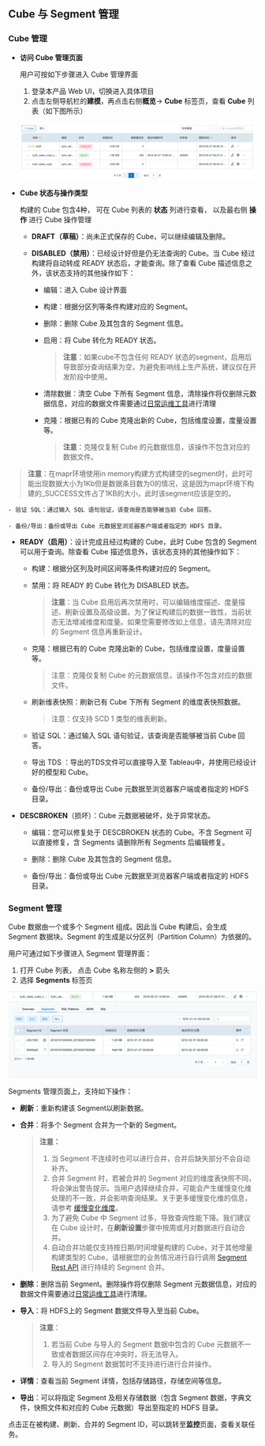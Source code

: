 ## Cube 与 Segment 管理

### Cube 管理

- **访问 Cube 管理页面**

  用户可按如下步骤进入 Cube 管理界面

  1. 登录本产品 Web UI，切换进入具体项目
  2. 点击左侧导航栏的**建模**，再点击右侧**概览**-> **Cube** 标签页，查看 **Cube** 列表（如下图所示）

  ![Cube 管理页面](images/cube_segment_manage/draft_action.png)

- **Cube 状态与操作类型**

  构建的 Cube 包含4种， 可在 Cube 列表的 **状态** 列进行查看， 以及最右侧 **操作** 进行 Cube 操作管理

  - **DRAFT（草稿）**：尚未正式保存的 Cube，可以继续编辑及删除。
  
  - **DISABLED（禁用）**：已经设计好但是仍无法查询的 Cube。当 Cube 经过构建将自动转成 READY 状态后，才能查询。除了查看 Cube 描述信息之外，该状态支持的其他操作如下：
  
    - 编辑：进入 Cube 设计界面
  
    - 构建：根据分区列等条件构建对应的 Segment。
  
    - 删除：删除 Cube 及其包含的 Segment 信息。
  
    - 启用：将 Cube 转化为 READY 状态。
    
      > **注意**：如果cube不包含任何 READY 状态的segment，启用后导致部分查询结果为空，为避免影响线上生产系统，建议仅在开发阶段中使用。
  
    - 清除数据：清空 Cube 下所有 Segment 信息，清除操作将仅删除元数据信息，对应的数据文件需要通过[日常运维工具](../operation/routine_ops/routine_tool.cn.md)进行清理
  
    - 克隆：根据已有的 Cube 克隆出新的 Cube，包括维度设置，度量设置等。
  
      > **注意**：克隆仅复制 Cube 的元数据信息，该操作不包含对应的数据文件。

> **注意**：在mapr环境使用in memory构建方式构建空的segment时，此时可能出现数据大小为1Kb但是数据条目数为0的情况，这是因为mapr环境下构建的_SUCCESS文件占了1KB的大小，此时该segment应该是空的。
  
    - 验证 SQL：通过输入 SQL 语句验证，该查询是否能够被当前 Cube 回答。
  
    - 备份/导出：备份或导出 Cube 元数据至浏览器客户端或者指定的 HDFS 目录。
  
  - **READY（启用）**：设计完成且经过构建的 Cube，此时 Cube 包含的 Segment 可以用于查询。除查看 Cube 描述信息外，该状态支持的其他操作如下：
  
    - 构建：根据分区列及时间区间等条件构建对应的 Segment。
  
    - 禁用：将 READY 的 Cube 转化为 DISABLED 状态。
  
      > **注意**：当 Cube 启用后再次禁用时，可以编辑维度描述、度量描述、刷新设置及高级设置。为了保证构建后的数据一致性，当前状态无法增减维度和度量。如果您需要修改如上信息，请先清除对应的 Segment 信息再重新设计。
  
    - 克隆：根据已有的 Cube 克隆出新的 Cube，包括维度设置，度量设置等。
  
      > 注意：克隆仅复制 Cube 的元数据信息，该操作不包含对应的数据文件。
      
    - 刷新维表快照：刷新已有 Cube 下所有 Segment 的维度表快照数据。

      > 注意：仅支持 SCD 1 类型的维表刷新。
  
    - 验证 SQL：通过输入 SQL 语句验证，该查询是否能够被当前 Cube 回答。
  
    - 导出 TDS ：导出的TDS文件可以直接导入至 Tableau中，并使用已经设计好的模型和 Cube。
    
    - 备份/导出：备份或导出 Cube 元数据至浏览器客户端或者指定的 HDFS 目录。
    
  - **DESCBROKEN**（损坏）：Cube 元数据被破坏，处于异常状态。
  
    - 编辑：您可以修复处于 DESCBROKEN 状态的 Cube。不含 Segment 可以直接修复，含 Segments 请删除所有 Segments 后编辑修复。
    
    - 删除：删除 Cube 及其包含的 Segment 信息。
    
    - 备份/导出：备份或导出 Cube 元数据至浏览器客户端或者指定的 HDFS 目录。
  

### Segment 管理

Cube 数据由一个或多个 Segment 组成。因此当 Cube 构建后，会生成 Segment 数据块。Segment 的生成是以分区列（Partition Column）为依据的。

用户可通过如下步骤进入 Segment 管理界面：

1. 打开 Cube 列表， 点击 Cube 名称左侧的 **>** 箭头
2. 选择 **Segments** 标签页

![Cube Segment](images/cube_segment_manage/build_segment.png)



Segments 管理页面上，支持如下操作：

- **刷新**：重新构建该 Segment以刷新数据。

- **合并**：将多个 Segment 合并为一个新的 Segment。

  > **注意：** 
  >
  > 1. 当 Segment 不连续时也可以进行合并，合并后缺失部分不会自动补齐。
  > 2. 合并 Segment 时，若被合并的 Segment 对应的维度表快照不同，将会弹出警告提示。当用户选择继续合并，可能会产生缓慢变化维处理的不一致，并会影响查询结果。关于更多缓慢变化维的信息，请参考 [缓慢变化维度](model_design/slowly_changing_dimension.cn.md)。
  > 3. 为了避免 Cube 中 Segment 过多，导致查询性能下降。我们建议在 Cube 设计时，在**刷新设置**步骤中按周或月对数据进行自动合并。
  > 4. 自动合并功能仅支持按日期/时间增量构建的 Cube，对于其他增量构建类型的 Cube，请根据您的业务情况进行自行调用 [Segment Rest API](../rest/segment_manage_api.cn.md) 进行持续的 Segment 合并。
- **删除**：删除当前 Segment。删除操作将仅删除 Segment 元数据信息，对应的数据文件需要通过[日常运维工具](../operation/routine_ops/routine_tool.cn.md)进行清理。

- **导入**：将 HDFS上的 Segment 数据文件导入至当前 Cube。
  
  > **注意**：
  >
  > 1. 若当前 Cube 与导入的 Segment 数据中包含的 Cube 元数据不一致或者数据区间存在冲突时，将无法导入。
  > 2. 导入的 Segment 数据暂时不支持进行进行合并操作。
  
- **详情**：查看当前 Segment 详情，包括存储路径，存储空间等信息。

- **导出**：可以将指定 Segment 及相关存储数据（包含 Segment 数据，字典文件，快照文件和对应的 Cube 元数据）导出至指定的 HDFS 目录。

点击正在被构建、刷新、合并的 Segment ID，可以跳转至**监控**页面，查看关联任务。

